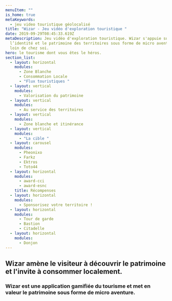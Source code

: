 ```yaml
---
menuItem: ""
is_home: true
metaKeywords:
  - jeu video touristique géolocalisé
title: "Wizar - Jeu vidéo d'exploration touristique "
date: 2019-09-29T08:45:33.619Z
metaDescription: Jeu vidéo d'exploration touristique. Wizar s'appuie sur
  l’identité et le patrimoine des territoires sous forme de micro aventure pas
  loin de chez soi.
hero: le tourisme dont vous êtes le héros.
section_list:
  - layout: horizontal
    modules:
      - Zone Blanche
      - Consommation Locale
      - "Flux touristiques "
  - layout: vertical
    modules:
      - Valorisation du patrimoine
  - layout: vertical
    modules:
      - Au service des territoires
  - layout: vertical
    modules:
      - Zone blanche et itinérance
  - layout: vertical
    modules:
      - "La cible "
  - layout: carousel
    modules:
      - Pheonixo
      - Farkz
      - Ektros
      - Toto44
  - layout: horizontal
    modules:
      - award-cci
      - award-esnc
    title: Récompenses
  - layout: horizontal
    modules:
      - Sponsorisez votre territoire !
  - layout: horizontal
    modules:
      - Tour de garde
      - Bastion
      - Citadelle
  - layout: horizontal
    modules:
      - Donjon
---
```

## Wizar amène le visiteur à découvrir le patrimoine et l'invite à consommer localement. 

### Wizar est une application gamifiée du tourisme et met en valeur le patrimoine sous forme de micro aventure. 
